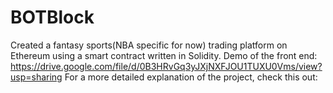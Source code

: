 # BOTBlock
Created a fantasy sports(NBA specific for now) trading platform on Ethereum using a smart contract written in Solidity.
Demo of the front end: https://drive.google.com/file/d/0B3HRvGq3yJXjNXFJOU1TUXU0Vms/view?usp=sharing
For a more detailed explanation of the project, check this out: 
